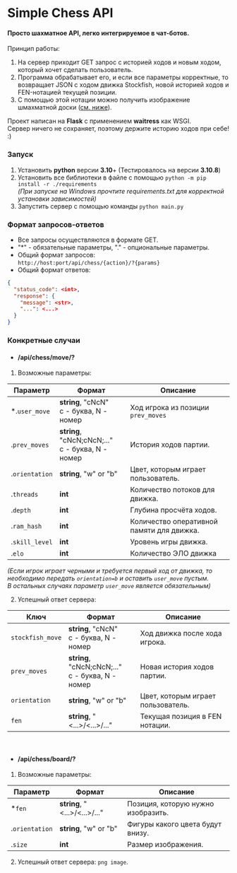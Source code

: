 # Simple Chess API

#### Просто шахматное API, легко интегрируемое в чат-ботов.

Принцип работы:

1. На сервер приходит GET запрос с историей ходов и новым ходом, который хочет сделать пользователь.
2. Программа обрабатывает его, и если все параметры корректные, то возвращает JSON с ходом движка Stockfish,
   новой историей ходов и FEN-нотацией текущей позиции.
3. С помощью этой нотации можно получить изображение шмахматной доски (<a href="#L73">см. ниже</a>).

Проект написан на **Flask** с применением **waitress** как WSGI. \
Сервер ничего не сохраняет, поэтому держите историю ходов при себе! :)

### Запуск

1. Установить **python** версии **3.10**+
   (Тестировалось на версии **3.10.8**)
2. Установить все библиотеки в файле с помощью `python -m pip install -r ./requirements`\
   *(При запуске на Windows прочтите requirements.txt для корректной установки зависимостей)*
3. Запустить сервер с помощью команды `python main.py`

### Формат запросов-ответов

- Все запросы осуществляются в формате GET.
- "*" - обязательные параметры, "." - опциональные параметры. 
- Общий формат запросов: \
  `http://host:port/api/chess/{action}/?{params}`
- Общий формат ответов:

```json
{
  "status_code": <int>,
  "response": {
    "message": <str>,
    "...": <...>
  }
}
```

### Конкретные случаи

- #### /api/chess/move/?

1. Возможные параметры:

| Параметр       | Формат                                               | Описание                                  |
|----------------|------------------------------------------------------|-------------------------------------------|
| *.`user_move`  | **string**, "cNcN"<br/>c - буква, N - номер          | Ход игрока из позиции `prev_moves`        |
| .`prev_moves`  | **string**, "cNcN;cNcN;..."<br/>c - буква, N - номер | История ходов партии.                     |
| .`orientation` | **string**, "w" or "b"                               | Цвет, которым играет пользователь.        |
| .`threads`     | **int**                                              | Количество потоков для движка.            |
| .`depth`       | **int**                                              | Глубина просчёта ходов.                   |
| .`ram_hash`    | **int**                                              | Количество оперативной памяти для движка. |
| .`skill_level` | **int**                                              | Уровень игры движка.                      |
| .`elo`         | **int**                                              | Количество ЭЛО движка                     |

*(Если игрок играет черными и требуется первый ход от движка,
то необходимо передать `orientation=b` и оставить `user_move` пустым. \
В остальных случаях параметр `user_move` является обязательным)*

2. Успешный ответ сервера:

| Ключ             | Формат                                               | Описание                           |
|------------------|------------------------------------------------------|------------------------------------|
| `stockfish_move` | **string**, "cNcN"<br/>c - буква, N - номер          | Ход движка после хода игрока.      |
| `prev_moves`     | **string**, "cNcN;cNcN;..."<br/>c - буква, N - номер | Новая история ходов партии.        |
| `orientation`    | **string**, "w" or "b"                               | Цвет, которым играет пользователь. |
| `fen`            | **string**, "<...>/<...>/..."                        | Текущая позиция в FEN нотации.     |

<br>

- #### /api/chess/board/?
1. Возможные параметры:

| Параметр       | Формат                        | Описание                           |
|----------------|-------------------------------|------------------------------------|
| *`fen`         | **string**, "<...>/<...>/..." | Позиция, которую нужно изобразить. |
| .`orientation` | **string**, "w" or "b"        | Фигуры какого цвета будут внизу.   |
| .`size`        | **int**                       | Размер изображения.                |

2. Успешный ответ сервера: `png image`.



